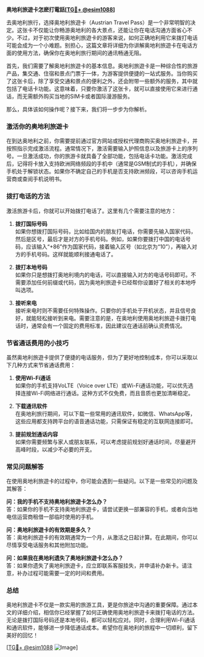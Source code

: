 **奥地利旅遊卡怎麽打電話[[TG💪+ @esim1088](https://t.me/s/esim1088)]**

去奥地利旅行，选择奥地利旅遊卡（Austrian Travel Pass）是一个非常明智的决定。这张卡不仅能让你畅游奥地利的各大景点，还能让你在电话沟通方面省心不少。不过，对于初次使用奥地利旅遊卡的游客来说，如何正确地利用它来拨打电话可能会成为一个小难题。别担心，这篇文章将详细为你讲解奥地利旅遊卡在电话方面的使用方法，确保你在奥地利旅行期间的通讯畅通无阻。

首先，我们需要了解奥地利旅遊卡的基本信息。奥地利旅遊卡是一种综合性的旅游产品，集交通、住宿和景点门票于一体，为游客提供便捷的一站式服务。当你购买了这张卡后，除了享受交通和景点的便利之外，还会附带一些额外的服务，其中就包括了电话卡功能。这意味着，只要你激活了这张卡，就可以直接使用它来进行通话，而无需额外购买当地的SIM卡或者国际漫游服务。

那么，具体该如何操作呢？接下来，我们将一步步为你解析。

### **激活你的奥地利旅遊卡**
在到达奥地利之前，你需要提前通过官方网站或授权代理商购买奥地利旅遊卡，并按照指示完成激活流程。通常情况下，激活需要输入护照信息以及旅游卡上的序列号。一旦激活成功，你的旅游卡就具备了全部功能，包括电话卡功能。激活完成后，记得将卡放入支持欧洲网络频段的手机中（通常是GSM制式的手机），并确保手机处于解锁状态。如果你不确定自己的手机是否支持欧洲频段，可以咨询手机运营商或查阅手机说明书。

### **拨打电话的方法**
激活旅游卡后，你就可以开始拨打电话了。这里有几个需要注意的地方：

1. **拨打国际号码**  
   如果你想拨打国际号码，比如给国内的朋友打电话，你需要先输入国家代码，然后是区号，最后才是对方的手机号码。例如，如果你要拨打中国的电话号码，应该输入“+86”作为国家代码，接着输入区号（如北京为“10”），再输入对方的手机号码。这样就能顺利接通电话了。

2. **拨打本地号码**  
   如果你只是想拨打奥地利境内的电话，可以直接输入对方的电话号码即可。不需要添加任何前缀或代码，因为奥地利旅遊卡已经帮你设置好了相关的本地呼叫选项。

3. **接听来电**  
   接听来电时则不需要任何特殊操作。只要你的手机处于开机状态，并且信号良好，就能轻松接听到来电。需要注意的是，在奥地利使用奥地利旅遊卡拨打电话时，通常会有一个固定的费用标准，因此建议在通话前确认资费情况。

### **节省通话费用的小技巧**
虽然奥地利旅遊卡提供了便捷的电话服务，但为了更好地控制成本，你可以采取以下几种方式来节省通话费用：

1. **使用Wi-Fi通话**  
   如果你的手机支持VoLTE（Voice over LTE）或Wi-Fi通话功能，可以优先选择连接Wi-Fi网络进行通话。这种方式不仅免费，而且音质也更加清晰稳定。

2. **下载通讯软件**  
   在奥地利旅行期间，可以下载一些常用的通讯软件，如微信、WhatsApp等，这些应用都支持跨平台的语音通话功能，只需保证有稳定的互联网连接即可。

3. **提前规划通话内容**  
   如果你需要频繁与家人或朋友联系，可以考虑提前规划好通话时间，尽量避开高峰时段，以减少不必要的开支。

### **常见问题解答**
在使用奥地利旅遊卡的过程中，你可能会遇到一些疑问。以下是一些常见的问题及其解答：

**问：我的手机不支持奥地利旅遊卡怎么办？**  
答：如果你的手机不支持奥地利旅遊卡，请尝试更换一部兼容的手机，或者向当地电信运营商租借一部临时使用的手机。

**问：奥地利旅遊卡的有效期是多久？**  
答：奥地利旅遊卡的有效期通常为一个月，从激活之日起计算。在此期间，你可以尽情享受电话服务和其他附加功能。

**问：如果我在奥地利遗失了奥地利旅遊卡怎么办？**  
答：如果你遗失了奥地利旅遊卡，应立即联系客服挂失，并申请补办新卡。请注意，补办过程可能需要一定的时间和费用。

### **总结**
奥地利旅遊卡不仅是一款实用的旅游工具，更是你旅途中沟通的重要保障。通过本文的详细介绍，相信你已经掌握了如何正确使用奥地利旅遊卡来拨打电话的方法。无论是拨打国际号码还是本地号码，都可以轻松应对。同时，合理利用Wi-Fi通话和通讯软件，能够进一步降低通话成本。希望你在奥地利的旅程中一切顺利，留下美好的回忆！

[[TG💪+ @esim1088](https://t.me/s/esim1088) ![Image](https://i.postimg.cc/4NQfJmqS/Snipaste-2025-05-13-00-14-12.png)]